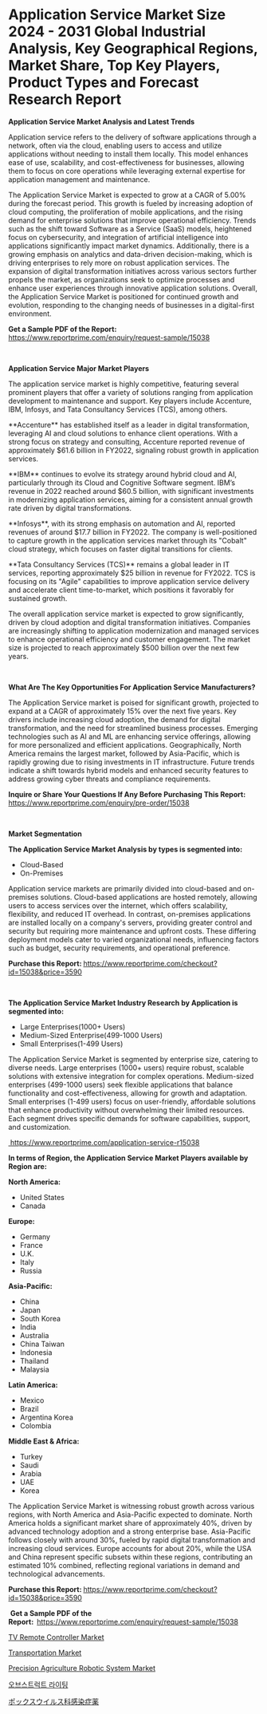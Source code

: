 <p><h1>Application Service Market Size 2024 - 2031 Global Industrial Analysis, Key Geographical Regions, Market Share, Top Key Players, Product Types and Forecast Research Report</h1></p><p><strong>Application Service Market Analysis and Latest Trends</strong></p>
<p><p>Application service refers to the delivery of software applications through a network, often via the cloud, enabling users to access and utilize applications without needing to install them locally. This model enhances ease of use, scalability, and cost-effectiveness for businesses, allowing them to focus on core operations while leveraging external expertise for application management and maintenance.</p><p>The Application Service Market is expected to grow at a CAGR of 5.00% during the forecast period. This growth is fueled by increasing adoption of cloud computing, the proliferation of mobile applications, and the rising demand for enterprise solutions that improve operational efficiency. Trends such as the shift toward Software as a Service (SaaS) models, heightened focus on cybersecurity, and integration of artificial intelligence into applications significantly impact market dynamics. Additionally, there is a growing emphasis on analytics and data-driven decision-making, which is driving enterprises to rely more on robust application services. The expansion of digital transformation initiatives across various sectors further propels the market, as organizations seek to optimize processes and enhance user experiences through innovative application solutions. Overall, the Application Service Market is positioned for continued growth and evolution, responding to the changing needs of businesses in a digital-first environment.</p></p>
<p><strong>Get a Sample PDF of the Report:&nbsp;</strong> <a href="https://www.reportprime.com/enquiry/request-sample/15038">https://www.reportprime.com/enquiry/request-sample/15038</a></p>
<p>&nbsp;</p>
<p><strong>Application Service Major Market Players</strong></p>
<p><p>The application service market is highly competitive, featuring several prominent players that offer a variety of solutions ranging from application development to maintenance and support. Key players include Accenture, IBM, Infosys, and Tata Consultancy Services (TCS), among others.</p><p>**Accenture** has established itself as a leader in digital transformation, leveraging AI and cloud solutions to enhance client operations. With a strong focus on strategy and consulting, Accenture reported revenue of approximately $61.6 billion in FY2022, signaling robust growth in application services.</p><p>**IBM** continues to evolve its strategy around hybrid cloud and AI, particularly through its Cloud and Cognitive Software segment. IBM’s revenue in 2022 reached around $60.5 billion, with significant investments in modernizing application services, aiming for a consistent annual growth rate driven by digital transformations.</p><p>**Infosys**, with its strong emphasis on automation and AI, reported revenues of around $17.7 billion in FY2022. The company is well-positioned to capture growth in the application services market through its "Cobalt" cloud strategy, which focuses on faster digital transitions for clients.</p><p>**Tata Consultancy Services (TCS)** remains a global leader in IT services, reporting approximately $25 billion in revenue for FY2022. TCS is focusing on its "Agile" capabilities to improve application service delivery and accelerate client time-to-market, which positions it favorably for sustained growth.</p><p>The overall application service market is expected to grow significantly, driven by cloud adoption and digital transformation initiatives. Companies are increasingly shifting to application modernization and managed services to enhance operational efficiency and customer engagement. The market size is projected to reach approximately $500 billion over the next few years.</p></p>
<p>&nbsp;</p>
<p><strong>What Are The Key Opportunities For Application Service Manufacturers?</strong></p>
<p><p>The Application Service market is poised for significant growth, projected to expand at a CAGR of approximately 15% over the next five years. Key drivers include increasing cloud adoption, the demand for digital transformation, and the need for streamlined business processes. Emerging technologies such as AI and ML are enhancing service offerings, allowing for more personalized and efficient applications. Geographically, North America remains the largest market, followed by Asia-Pacific, which is rapidly growing due to rising investments in IT infrastructure. Future trends indicate a shift towards hybrid models and enhanced security features to address growing cyber threats and compliance requirements.</p></p>
<p><strong>Inquire or Share Your Questions If Any Before Purchasing This Report:</strong> <a href="https://www.reportprime.com/enquiry/pre-order/15038">https://www.reportprime.com/enquiry/pre-order/15038</a></p>
<p>&nbsp;</p>
<p><strong>Market Segmentation</strong></p>
<p><strong>The Application Service Market Analysis by types is segmented into:</strong></p>
<p><ul><li>Cloud-Based</li><li>On-Premises</li></ul></p>
<p><p>Application service markets are primarily divided into cloud-based and on-premises solutions. Cloud-based applications are hosted remotely, allowing users to access services over the internet, which offers scalability, flexibility, and reduced IT overhead. In contrast, on-premises applications are installed locally on a company's servers, providing greater control and security but requiring more maintenance and upfront costs. These differing deployment models cater to varied organizational needs, influencing factors such as budget, security requirements, and operational preference.</p></p>
<p><strong>Purchase this Report:&nbsp;</strong><a href="https://www.reportprime.com/checkout?id=15038&price=3590">https://www.reportprime.com/checkout?id=15038&price=3590</a></p>
<p>&nbsp;</p>
<p><strong>The Application Service Market Industry Research by Application is segmented into:</strong></p>
<p><ul><li>Large Enterprises(1000+ Users)</li><li>Medium-Sized Enterprise(499-1000 Users)</li><li>Small Enterprises(1-499 Users)</li></ul></p>
<p><p>The Application Service Market is segmented by enterprise size, catering to diverse needs. Large enterprises (1000+ users) require robust, scalable solutions with extensive integration for complex operations. Medium-sized enterprises (499-1000 users) seek flexible applications that balance functionality and cost-effectiveness, allowing for growth and adaptation. Small enterprises (1-499 users) focus on user-friendly, affordable solutions that enhance productivity without overwhelming their limited resources. Each segment drives specific demands for software capabilities, support, and customization.</p></p>
<p><a href="https://www.reportprime.com/application-service-r15038">&nbsp;https://www.reportprime.com/application-service-r15038</a></p>
<p><strong>In terms of Region, the Application Service Market Players available by Region are:</strong></p>
<p>
    <p> <strong> North America: </strong>
        <ul>
            <li>United States</li>
            <li>Canada</li>
        </ul>
        </p> 
    <p> <strong> Europe: </strong>
        <ul>
            <li>Germany</li>
            <li>France</li>
            <li>U.K.</li>
            <li>Italy</li>
            <li>Russia</li>
        </ul>
        </p> 
    <p> <strong> Asia-Pacific: </strong>
        <ul>
            <li>China</li>
            <li>Japan</li>
            <li>South Korea</li>
            <li>India</li>
            <li>Australia</li>
            <li>China Taiwan</li>
            <li>Indonesia</li>
            <li>Thailand</li>
            <li>Malaysia</li>
        </ul>
        </p> 
    <p> <strong> Latin America: </strong>
        <ul>
            <li>Mexico</li>
            <li>Brazil</li>
            <li>Argentina Korea</li>
            <li>Colombia</li>
        </ul>
        </p> 
    <p> <strong> Middle East & Africa: </strong>
        <ul>
            <li>Turkey</li>
            <li>Saudi</li>
            <li>Arabia</li>
            <li>UAE</li>
            <li>Korea</li>
        </ul>
    </p>
    </p>
<p><p>The Application Service Market is witnessing robust growth across various regions, with North America and Asia-Pacific expected to dominate. North America holds a significant market share of approximately 40%, driven by advanced technology adoption and a strong enterprise base. Asia-Pacific follows closely with around 30%, fueled by rapid digital transformation and increasing cloud services. Europe accounts for about 20%, while the USA and China represent specific subsets within these regions, contributing an estimated 10% combined, reflecting regional variations in demand and technological advancements.</p></p>
<p><strong>Purchase this Report: </strong><a href="https://www.reportprime.com/checkout?id=15038&price=3590">https://www.reportprime.com/checkout?id=15038&price=3590</a></p>
<p>&nbsp;<strong>Get a Sample PDF of the Report:&nbsp;&nbsp;</strong><a href="https://www.reportprime.com/enquiry/request-sample/15038">https://www.reportprime.com/enquiry/request-sample/15038</a></p>
<p><strong></strong></p>
<p><p><a href="https://medium.com/@luke.bailey5468/the-tv-remote-controller-market-has-grown-significantly-as-a-result-of-several-important-causes-d60c7984c1b6">TV Remote Controller Market</a></p><p><a href="https://www.linkedin.com/pulse/transportation-market-global-trends-forecast-2024-2031-qoxhc?trackingId=V72cJWbUQ66T7MS8GYVxNQ%3D%3D">Transportation Market</a></p><p><a href="https://issuu.com/reportprime-2/docs/precision-agriculture-robotic-syste_0350779775f982">Precision Agriculture Robotic System Market</a></p><p><a href="https://medium.com/@walid_yasin/%EC%84%B8%EA%B3%84-obstruct-lighting-market-%EC%9D%80-2024%EC%97%90%EC%84%9C-2031%EB%A1%9C-%EC%97%B0%ED%8F%89%EA%B7%A0-%EC%A6%9D%EA%B0%80%EC%9C%A8%EC%9D%84-%EB%B3%B4%EC%9D%BC-%EA%B2%83%EC%9C%BC%EB%A1%9C-%EC%98%88%EC%83%81%EB%90%A9%EB%8B%88%EB%8B%A4-f3cac4e977c0">오브스트럭트 라이팅</a></p><p><a href="https://medium.com/@harperhe4e26/poxviridae-infections-drug-market-%E3%81%AE%E3%82%B0%E3%83%AD%E3%83%BC%E3%83%90%E3%83%AB%E5%B8%82%E5%A0%B4%E6%A6%82%E8%A6%81%E3%81%AF-%E4%B8%96%E7%95%8C%E3%81%8A%E3%82%88%E3%81%B3%E4%B8%BB%E8%A6%81%E5%B8%82%E5%A0%B4%E3%81%AB%E3%81%8A%E3%81%91%E3%82%8B%E6%A5%AD%E7%95%8C%E3%81%AB%E5%BD%B1%E9%9F%BF%E3%82%92%E4%B8%8E%E3%81%88%E3%82%8B%E4%B8%BB%E8%A6%81%E3%81%AA%E3%83%88%E3%83%AC%E3%83%B3%E3%83%89%E3%81%AB%E3%81%A4%E3%81%84%E3%81%A6-%E7%8B%AC%E8%87%AA%E3%81%AE%E8%A6%96%E7%82%B9%E3%82%92%E6%8F%90%E4%BE%9B%E3%81%97%E3%81%BE%E3%81%99-51b22dded3e7">ポックスウイルス科感染症薬</a></p></p>